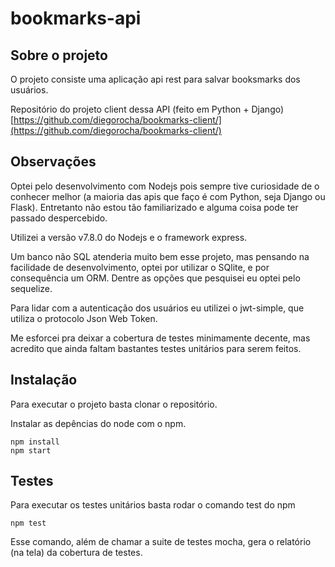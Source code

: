 # bookmarks-api

## Sobre o projeto

O projeto consiste uma aplicação api rest  para salvar booksmarks dos usuários.

Repositório do projeto client dessa API (feito em Python + Django) [https://github.com/diegorocha/bookmarks-client/](https://github.com/diegorocha/bookmarks-client/)

## Observações

Optei pelo desenvolvimento com Nodejs pois sempre tive curiosidade de o conhecer melhor (a maioria das apis que faço é com Python, seja Django ou Flask). Entretanto não estou tão familiarizado e alguma coisa pode ter passado despercebido.

Utilizei a versão v7.8.0 do Nodejs e o framework express.

Um banco não SQL atenderia muito bem esse projeto, mas pensando na facilidade de desenvolvimento, optei por utilizar o SQlite, e por consequência um ORM. Dentre as opções que pesquisei eu optei pelo sequelize.

Para lidar com a autenticação dos usuários eu utilizei o jwt-simple, que utiliza o protocolo Json Web Token.

Me esforcei pra deixar a cobertura de testes minimamente decente, mas acredito que ainda faltam bastantes testes unitários para serem feitos.

## Instalação

Para executar o projeto basta clonar o repositório.

Instalar as depências do node com o npm.
```shell
npm install
npm start
```

## Testes

Para executar os testes unitários basta rodar o comando test do npm

```shell
npm test
```

Esse comando, além de chamar a suite de testes mocha, gera o relatório (na tela) da cobertura de testes.
